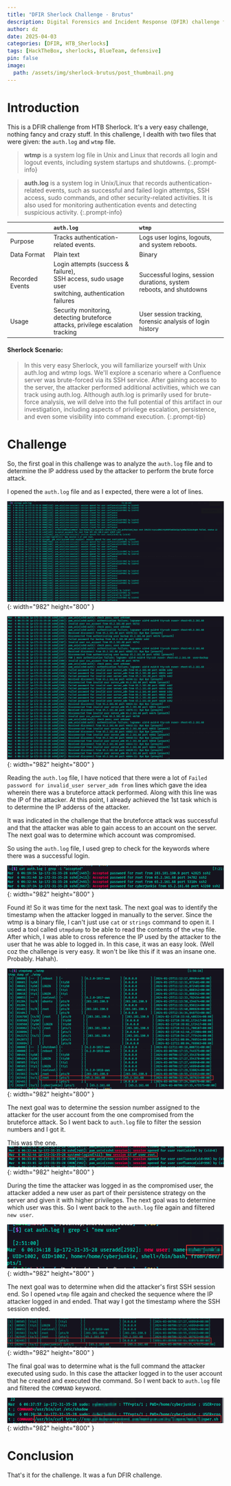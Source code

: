 ```yaml
---
title: "DFIR Sherlock Challenge - Brutus"
description: Digital Forensics and Incident Response (DFIR) challenge from HTB Sherlocks. 
author: dz
date: 2025-04-03
categories: [DFIR, HTB_Sherlocks]
tags: [HackTheBox, sherlocks, BlueTeam, defensive]
pin: false
image:
  path: /assets/img/sherlock-brutus/post_thumbnail.png
---
```


# Introduction

This is a DFIR challenge from HTB Sherlock. It's a very easy challenge, nothing fancy and crazy stuff. In this challenge, I dealth with two files that were given: the `auth.log` and `wtmp` file. 

> **wtmp** is a system log file in Unix and Linux that records all login and logout events, including system startups and shutdowns.
{:.prompt-info}

> **auth.log** is a system log in Unix/Linux that records authentication-related events, such as successful and failed login attemtps, SSH access, sudo commands, and other security-related activities. It is also used for monitoring authentication events and detecting suspicious activity. 
{:.prompt-info}

|               | `auth.log`| `wtmp` |
| :-------------| :---------|:--------|
| Purpose | Tracks authentication-related events. | Logs user logins, logouts, and system reboots. |
| Data Format | Plain text | Binary |
| Recorded Events | Login attempts (success & failure),<br> SSH access, sudo usage user <br> switching, authentication failures | Successful logins, session durations, system  <br> reboots, and shutdowns |
| Usage | Security monitoring, detecting bruteforce <br> attacks, privilege escalation tracking | User session tracking, forensic analysis of login <br> history |


#### Sherlock Scenario:

> In this very easy Sherlock, you will familiarize yourself with Unix auth.log and wtmp logs. We'll explore a scenario where a Confluence server was brute-forced via its SSH service. After gaining access to the server, the attacker performed additional activities, which we can track using auth.log. Although auth.log is primarily used for brute-force analysis, we will delve into the full potential of this artifact in our investigation, including aspects of privilege escalation, persistence, and even some visibility into command execution.
{:.prompt-tip}

# Challenge

So, the first goal in this challenge was to analyze the `auth.log` file and to determine the IP address used by the attacker to perform the brute force attack.

I opened the `auth.log` file and as I expected, there were a lot of lines.

![Desktop View](/assets/img/sherlock-brutus/ss2.png){: width="982" height="800" }


![Desktop View](/assets/img/sherlock-brutus/ss3.png){: width="982" height="800" }


Reading the `auth.log` file, I have noticed that there were a lot of `Failed password for invalid_user server_adm from` lines which gave the idea wherein there was a bruteforce attack performed. Along with this line was the IP of the attacker. At this point, I already achieved the 1st task which is to determine the IP adderss of the attacker.

It was indicated in the challenge that the bruteforce attack was successful and that the attacker was able to gain access to an account on the server. The next goal was to determine which account was compromised. 

So using the `auth.log` file, I used grep to check for the keywords where there was a successful login. 

![Desktop View](/assets/img/sherlock-brutus/ss4.png){: width="982" height="800" }


Found it! So it was time for the next task. The next goal was to identify the timestamp when the attacker logged in manually to the server. Since the wtmp is a binary file, I can't just use `cat` or `strings` command to open it. I used a tool called `utmpdump` to be able to read the contents of the `wtmp` file. After which, I was able to cross reference the IP used by the attacker to the user that he was able to logged in. In this case, it was an easy look. (Well coz the challenge is very easy. It won't be like this if it was an insane one. Probably. Hahah).

![Desktop View](/assets/img/sherlock-brutus/ss5.png){: width="982" height="800" }

The next goal was to determine the session number assigned to the attacker for the user account from the one compromised from the bruteforce attack. So I went back to `auth.log` file to filter the session numbers and I got it. 

This was the one.
![Desktop View](/assets/img/sherlock-brutus/ss6.png){: width="982" height="800" }

During the time the attacker was logged in as the compromised user, the attacker added a new user as part of their persistence strategy on the server and given it with higher privileges. The next goal was to determine which user was this. So I went back to the `auth.log` file again and filtered `new user`.

![Desktop View](/assets/img/sherlock-brutus/ss7.png){: width="982" height="800" }

The next goal was to determine when did the attacker's first SSH session end. So I opened `wtmp` file again and checked the sequence where the IP attacker logged in and ended. That way I got the timestamp where the SSH session ended.

![Desktop View](/assets/img/sherlock-brutus/ss8.png){: width="982" height="800" }

The final goal was to determine what is the full command the attacker executed using sudo. In this case the attacker logged in to the user account that he created and executed the command. So I went back to `auth.log` file and filtered the `COMMAND` keyword.

![Desktop View](/assets/img/sherlock-brutus/ss9.png){: width="982" height="800" }

# Conclusion
That's it for the challenge. It was a fun DFIR challenge.